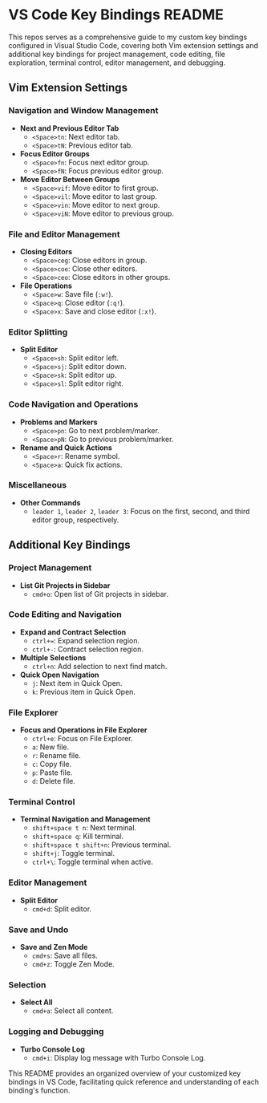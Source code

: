 # VS Code Key Bindings README

This repos serves as a comprehensive guide to my custom key bindings configured in Visual Studio Code, covering both Vim extension settings and additional key bindings for project management, code editing, file exploration, terminal control, editor management, and debugging.

## Vim Extension Settings

### Navigation and Window Management
- **Next and Previous Editor Tab**
  - `<Space>tn`: Next editor tab.
  - `<Space>tN`: Previous editor tab.
- **Focus Editor Groups**
  - `<Space>fn`: Focus next editor group.
  - `<Space>fN`: Focus previous editor group.
- **Move Editor Between Groups**
  - `<Space>vif`: Move editor to first group.
  - `<Space>vil`: Move editor to last group.
  - `<Space>vin`: Move editor to next group.
  - `<Space>viN`: Move editor to previous group.

### File and Editor Management
- **Closing Editors**
  - `<Space>ceg`: Close editors in group.
  - `<Space>coe`: Close other editors.
  - `<Space>ceo`: Close editors in other groups.
- **File Operations**
  - `<Space>w`: Save file (`:w!`).
  - `<Space>q`: Close editor (`:q!`).
  - `<Space>x`: Save and close editor (`:x!`).

### Editor Splitting
- **Split Editor**
  - `<Space>sh`: Split editor left.
  - `<Space>sj`: Split editor down.
  - `<Space>sk`: Split editor up.
  - `<Space>sl`: Split editor right.

### Code Navigation and Operations
- **Problems and Markers**
  - `<Space>pn`: Go to next problem/marker.
  - `<Space>pN`: Go to previous problem/marker.
- **Rename and Quick Actions**
  - `<Space>r`: Rename symbol.
  - `<Space>a`: Quick fix actions.

### Miscellaneous
- **Other Commands**
  - `leader 1`, `leader 2`, `leader 3`: Focus on the first, second, and third editor group, respectively.

## Additional Key Bindings

### Project Management
- **List Git Projects in Sidebar**
  - `cmd+o`: Open list of Git projects in sidebar.

### Code Editing and Navigation
- **Expand and Contract Selection**
  - `ctrl+=`: Expand selection region.
  - `ctrl+-`: Contract selection region.
- **Multiple Selections**
  - `ctrl+n`: Add selection to next find match.
- **Quick Open Navigation**
  - `j`: Next item in Quick Open.
  - `k`: Previous item in Quick Open.

### File Explorer
- **Focus and Operations in File Explorer**
  - `ctrl+e`: Focus on File Explorer.
  - `a`: New file.
  - `r`: Rename file.
  - `c`: Copy file.
  - `p`: Paste file.
  - `d`: Delete file.

### Terminal Control
- **Terminal Navigation and Management**
  - `shift+space t n`: Next terminal.
  - `shift+space q`: Kill terminal.
  - `shift+space t shift+n`: Previous terminal.
  - `shift+j`: Toggle terminal.
  - `ctrl+\`: Toggle terminal when active.

### Editor Management
- **Split Editor**
  - `cmd+d`: Split editor.

### Save and Undo
- **Save and Zen Mode**
  - `cmd+s`: Save all files.
  - `cmd+z`: Toggle Zen Mode.

### Selection
- **Select All**
  - `cmd+a`: Select all content.

### Logging and Debugging
- **Turbo Console Log**
  - `cmd+i`: Display log message with Turbo Console Log.

This README provides an organized overview of your customized key bindings in VS Code, facilitating quick reference and understanding of each binding's function.
